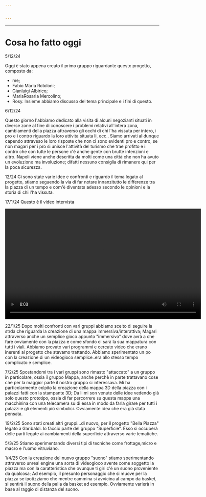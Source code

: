 ```yaml
---


---
```


---

# Cosa ho fatto oggi
5/12/24

Oggi è stato appena creato il primo gruppo riguardante questo progetto, composto da:
- me;
- Fabio Maria Rotoloni;
- Gianluigi Albirico;
- MariaRosaria Mercolino;
- Rosy.
Insieme abbiamo discusso del tema principale e i fini di questo.

6/12/24

Questo giorno l'abbiamo dedicato alla visita di alcuni negozianti situati in diverse zone al fine di conoscere i problemi relativi all'intera zona, cambiamenti della piazza attraverso gli occhi di chi l'ha vissuta per intero, i pro e i contro riguardo la loro attività situata li, ecc..
Siamo arrivati al dunque capendo attraveso le loro risposte che non ci sono evidenti pro e contro, se non magari per i pro si unisce l'attività del turismo che trae profitto e i contro che con tutte le persone c'è anche gente con brutte intenzioni e altro.
Napoli viene anche descritta da molti come una città che non ha avuto un evoluzione ma involuzione; difatti nessuno consiglia di rimanere qui per la poca sicurezza.

12/24
Ci sono state varie idee e confronti e  riguardo il tema legato al progetto, stiamo seguendo la via di far notare innanzitutto le differenze tra la piazza di un tempo e com'è diventata adesso secondo le opinioni e la storia di chi l'ha vissuta.

17/1/24
Questo è il video intervista


<video width="640" height="360" controls>
  <source src="../video-intervista.mp4" type="video/mp4">
</video>

22/1/25
Dopo molti confronti con vari gruppi abbiamo scelto di seguire la strda che riguarda la creazione di una mappa immersiva/interattiva;
Magari attraverso anche un semplice gioco appunto "immersivo" dove avrà a che fare ovviamente con la piazza e come sfondo ci sarà la sua mappatura con tutti i viali. 
Abbiamo provato vari programmi e cercato video che erano inerenti al progetto che stavamo trattando.
Abbiamo sperimentato un po con la creazione di un videogioco semplice..era allo stesso tempo complicato e semplice.

7/2/25
Spostandomi tra i vari gruppi sono rimasto "attaccato" a un gruppo in particolare, ossia il gruppo Mappa, anche perchè in parte trattavano cose che per la maggior parte il nostro gruppo si interessava.
Mi ha particolarmente colpito la creazione della mappa 3D della piazza con i palazzi fatti con la stampante 3D;
Da li mi son venute delle idee vedendo già solo questo prototipo, ossia di far percorrere su questa mappa una macchinina con una telecamera su di essa in modo da farla girare per tutti i palazzi e gli elementi più simbolici.
Ovviamente idea che era già stata pensata.

19/2/25
Sono stati creati altri gruppi...di nuovo, per il progetto "Bella Piazza" legato a Garibaldi.
Io faccio parte del gruppo "Superficie". Esso si occuperà delle parti legate ai cambiamenti della superficie attraverso varie tematiche.

5/3/25
Stiamo sperimentando diversi tipi di tecniche come frottage,micro e macro  e l'uomo vitruviano.

1/4/25
Con la creazione del nuovo gruppo "suono" stiamo sperimentando attraverso unreal engine una sorta di videogioco avente come soggetto la piazza ma con la caratteristica che ovunque ti giri c'è un suono proveniente da qualcosa;
Ad esempio, il presunto personaggio che si muove per la piazza se ipotizziamo che mentre cammina si avvicina al campo da basket, si sentirà il suono della palla da basket ad esempio.
Ovviamente varierà in base al raggio di distanza del suono.